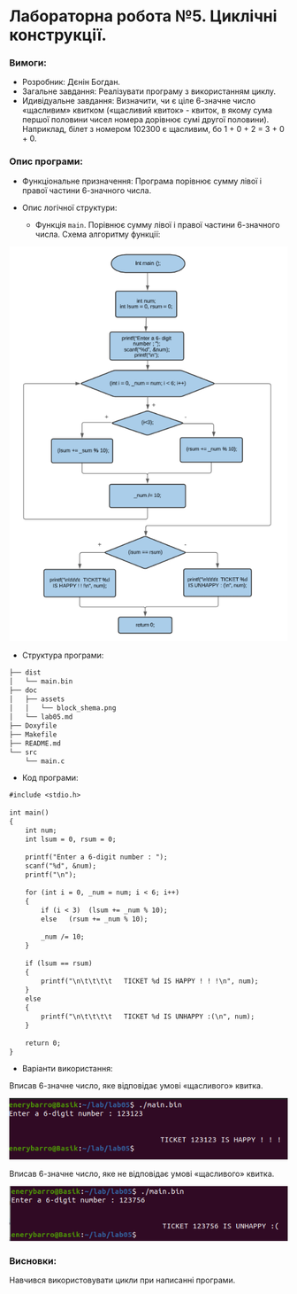 # Лабораторна робота №5. Циклічні конструкції.

### Вимоги:

- Розробник: Дєнін Богдан.
- Загальне завдання: Реалізувати програму з використанням циклу.
- Идивідуальне завдання: Визначити, чи є ціле 6-значне число «щасливим» квитком («щасливий квиток» - квиток, в якому сума першої половини чисел номера дорівнює сумі другої половини). Наприклад, білет з номером 102300 є щасливим, бо 1 + 0 + 2 = 3 + 0 + 0.

### Опис програми:

- Функціональне призначення: Програма порівнює сумму лівої і правої частини 6-значного числа.

- Опис логічної структури:

  * Функція `main`. Порівнює сумму лівої і правої частини 6-значного числа. Схема алгоритму функції:

 ![block_shema](https://github.com/EneryBarro/HTTM/blob/main/lab05/doc/assets/block_shema.png)
 
- Структура програми:

```
├── dist
│   └── main.bin
├── doc
│   ├── assets
│   │   └── block_shema.png
│   └── lab05.md
├── Doxyfile
├── Makefile
├── README.md
└── src
    └── main.c
```

- Код програми:

```
#include <stdio.h>

int main()
{
	int num;
	int lsum = 0, rsum = 0;
	
	printf("Enter a 6-digit number : ");
	scanf("%d", &num);
	printf("\n");

	for (int i = 0, _num = num; i < 6; i++)
	{
		if (i < 3)  (lsum += _num % 10);
		else   (rsum += _num % 10);

		_num /= 10;
	}

	if (lsum == rsum)
	{
		printf("\n\t\t\t\t   TICKET %d IS HAPPY ! ! !\n", num);
	}
	else
	{
		printf("\n\t\t\t\t   TICKET %d IS UNHAPPY :(\n", num);
	}

	return 0;
}
```

- Варіанти використання:

Вписав 6-значне число, яке відповідає умові «щасливого» квитка.

 ![Primer_1](https://github.com/EneryBarro/HTTM/blob/main/lab05/doc/assets/Primer_1.png)
 
Вписав 6-значне число, яке не відповідає умові «щасливого» квитка.
 
 ![Primer_2](https://github.com/EneryBarro/HTTM/blob/main/lab05/doc/assets/Primer_2.png)

### Висновки:

Навчився використовувати цикли при написанні програми.













